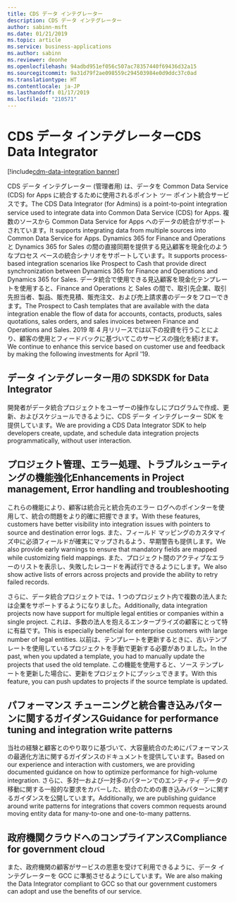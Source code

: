 ```yaml
---
title: CDS データ インテグレーター
description: CDS データ インテグレーター
author: sabinn-msft
ms.date: 01/21/2019
ms.topic: article
ms.service: business-applications
ms.author: sabinn
ms.reviewer: deonhe
ms.openlocfilehash: 94adbd951ef056c507ac78357440f69436d32a15
ms.sourcegitcommit: 9a31d79f2ae098559c294503984e0d9ddc37c0ad
ms.translationtype: HT
ms.contentlocale: ja-JP
ms.lasthandoff: 01/17/2019
ms.locfileid: "210571"
---
```

# <a name="cds-data-integrator"></a><span data-ttu-id="86477-103">CDS データ インテグレーター</span><span class="sxs-lookup"><span data-stu-id="86477-103">CDS Data Integrator</span></span>
[!include[cdm-data-integration banner](../includes/cdm-data-integration.md)]



<span data-ttu-id="86477-104">CDS データ インテグレーター (管理者用) は、データを Common Data Service (CDS) for Apps に統合するために使用されるポイント ツー ポイント統合サービスです。</span><span class="sxs-lookup"><span data-stu-id="86477-104">The CDS Data Integrator (for Admins) is a point-to-point integration service used to integrate data into Common Data Service (CDS) for Apps.</span></span> <span data-ttu-id="86477-105">複数のソースから Common Data Service for Apps へのデータの統合がサポートされています。</span><span class="sxs-lookup"><span data-stu-id="86477-105">It supports integrating data from multiple sources into Common Data Service for Apps.</span></span> <span data-ttu-id="86477-106">Dynamics 365 for Finance and Operations と Dynamics 365 for Sales の間の直接同期を提供する見込顧客を現金化のようなプロセス ベースの統合シナリオをサポートしています。</span><span class="sxs-lookup"><span data-stu-id="86477-106">It supports process-based integration scenarios like Prospect to Cash that provide direct synchronization between Dynamics 365 for Finance and Operations and Dynamics 365 for Sales.</span></span> <span data-ttu-id="86477-107">データ統合で使用できる見込顧客を現金化テンプレートを使用すると、Finance and Operations と Sales の間で、取引先企業、取引先担当者、製品、販売見積、販売注文、および売上請求書のデータをフローできます。</span><span class="sxs-lookup"><span data-stu-id="86477-107">The Prospect to Cash templates that are available with the data integration enable the flow of data for accounts, contacts, products, sales quotations, sales orders, and sales invoices between Finance and Operations and Sales.</span></span> <span data-ttu-id="86477-108">2019 年 4 月リリースでは以下の投資を行うことにより、顧客の使用とフィードバックに基づいてこのサービスの強化を続けます。</span><span class="sxs-lookup"><span data-stu-id="86477-108">We continue to enhance this service based on customer use and feedback by making the following investments for April '19.</span></span>

## <a name="sdk-for-data-integrator"></a><span data-ttu-id="86477-109">データ インテグレーター用の SDK</span><span class="sxs-lookup"><span data-stu-id="86477-109">SDK for Data Integrator</span></span>

<span data-ttu-id="86477-110">開発者がデータ統合プロジェクトをユーザーの操作なしにプログラムで作成、更新、およびスケジュールできるように、CDS データ インテグレーター SDK を提供しています。</span><span class="sxs-lookup"><span data-stu-id="86477-110">We are providing a CDS Data Integrator SDK to help developers create, update, and schedule data integration projects programmatically, without user interaction.</span></span>

## <a name="enhancements-in-project-management-error-handling-and-troubleshooting"></a><span data-ttu-id="86477-111">プロジェクト管理、エラー処理、トラブルシューティングの機能強化</span><span class="sxs-lookup"><span data-stu-id="86477-111">Enhancements in Project management, Error handling and troubleshooting</span></span>

<span data-ttu-id="86477-112">これらの機能により、顧客は統合元と統合先のエラー ログへのポインターを使用して、統合の問題をより的確に把握できます。</span><span class="sxs-lookup"><span data-stu-id="86477-112">With these features, customers have better visibility into integration issues with pointers to source and destination error logs.</span></span> <span data-ttu-id="86477-113">また、フィールド マッピングのカスタマイズ中に必須フィールドが確実にマップされるよう、早期警告も提供します。</span><span class="sxs-lookup"><span data-stu-id="86477-113">We also provide early warnings to ensure that mandatory fields are mapped while customizing field mappings.</span></span> <span data-ttu-id="86477-114">また、プロジェクト間のアクティブなエラーのリストを表示し、失敗したレコードを再試行できるようにします。</span><span class="sxs-lookup"><span data-stu-id="86477-114">We also show active lists of errors across projects and provide the ability to retry failed records.</span></span>

<span data-ttu-id="86477-115">さらに、データ統合プロジェクトでは、1 つのプロジェクト内で複数の法人または企業をサポートするようになりました。</span><span class="sxs-lookup"><span data-stu-id="86477-115">Additionally, data integration projects now have support for multiple legal entities or companies within a single project.</span></span> <span data-ttu-id="86477-116">これは、多数の法人を抱えるエンタープライズの顧客にとって特に有益です。</span><span class="sxs-lookup"><span data-stu-id="86477-116">This is especially beneficial for enterprise customers with large number of legal entities.</span></span>
<span data-ttu-id="86477-117">以前は、テンプレートを更新するときに、古いテンプレートを使用しているプロジェクトを手動で更新する必要がありました。</span><span class="sxs-lookup"><span data-stu-id="86477-117">In the past, when you updated a template, you had to manually update the projects that used the old template.</span></span> <span data-ttu-id="86477-118">この機能を使用すると、ソース テンプレートを更新した場合に、更新をプロジェクトにプッシュできます。</span><span class="sxs-lookup"><span data-stu-id="86477-118">With this feature, you can push updates to projects if the source template is updated.</span></span>

## <a name="guidance-for-performance-tuning-and-integration-write-patterns"></a><span data-ttu-id="86477-119">パフォーマンス チューニングと統合書き込みパターンに関するガイダンス</span><span class="sxs-lookup"><span data-stu-id="86477-119">Guidance for performance tuning and integration write patterns</span></span>

<span data-ttu-id="86477-120">当社の経験と顧客とのやり取りに基づいて、大容量統合のためにパフォーマンスの最適化方法に関するガイダンスのドキュメントを提供しています。</span><span class="sxs-lookup"><span data-stu-id="86477-120">Based on our experience and interaction with customers, we are providing documented guidance on how to optimize performance for high-volume integration.</span></span> <span data-ttu-id="86477-121">さらに、多対一および一対多のパターンでのエンティティ データの移動に関する一般的な要求をカバーした、統合のための書き込みパターンに関するガイダンスを公開しています。</span><span class="sxs-lookup"><span data-stu-id="86477-121">Additionally, we are publishing guidance around write patterns for integrations that covers common requests around moving entity data for many-to-one and one-to-many patterns.</span></span>

## <a name="compliance-for-government-cloud"></a><span data-ttu-id="86477-122">政府機関クラウドへのコンプライアンス</span><span class="sxs-lookup"><span data-stu-id="86477-122">Compliance for government cloud</span></span>

<span data-ttu-id="86477-123">また、政府機関の顧客がサービスの恩恵を受けて利用できるように、データ インテグレーターを GCC に準拠させるようにしています。</span><span class="sxs-lookup"><span data-stu-id="86477-123">We are also making the Data Integrator compliant to GCC so that our government customers can adopt and use the benefits of our service.</span></span>
